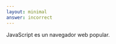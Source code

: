 ```yaml
---
layout: minimal
answer: incorrect 
---
```


<!-- JavaScript is a popular web browser. -->
JavaScript es un navegador web popular.